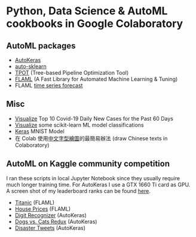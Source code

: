 # Python, Data Science & AutoML cookbooks in Google Colaboratory

## AutoML packages

* [AutoKeras](https://github.com/alankrantas/colab-python-cookbooks/blob/main/colab_autoakeras.ipynb)
* [auto-sklearn](https://github.com/alankrantas/colab-python-cookbooks/blob/main/colab_auto_sklearn.ipynb)
* [TPOT](https://github.com/alankrantas/colab-python-cookbooks/blob/main/colab_tpot.ipynb) (Tree-based Pipeline Optimization Tool)
* [FLAML](https://github.com/alankrantas/colab-python-cookbooks/blob/main/colab_flaml.ipynb) (A Fast Library for Automated Machine Learning & Tuning)
* FLAML [time series forecast](https://github.com/alankrantas/colab-python-cookbooks/blob/main/colab_flaml_time_series.ipynb)

## Misc

* [Visualize](https://github.com/alankrantas/colab-python-cookbooks/blob/main/colab_covid_daily_new_cases.ipynb) Top 10 Covid-19 Daily New Cases for the Past 60 Days
* [Visualize](https://github.com/alankrantas/colab-python-cookbooks/blob/main/colab_scikitlearn_charts.ipynb) some scikit-learn ML model classifications
* [Keras](https://github.com/alankrantas/colab-python-cookbooks/blob/main/colab_keras_mnist.ipynb) MNIST Model
* 在 Colab 使用[中文字型繪圖](https://github.com/alankrantas/colab-python-cookbooks/blob/main/colab_matplotlib_chinese.ipynb)的最簡易辦法 (draw Chinese texts in Colaboratory)

## AutoML on Kaggle community competition

I ran these scripts in local Jupyter Notebook since they usually require much longer training time. For AutoKeras I use a GTX 1660 Ti card as GPU. A screen shot of my leaderboard ranks can be found [here](https://github.com/alankrantas/colab-python-cookbooks/blob/main/kaggle/score-2022-02-12.png).

* [Titanic](https://github.com/alankrantas/colab-python-cookbooks/blob/main/kaggle/titanic_flaml.ipynb) (FLAML)
* [House Prices](https://github.com/alankrantas/colab-python-cookbooks/blob/main/kaggle/housing_flaml.ipynb) (FLAML)
* [Digit Recognizer](https://github.com/alankrantas/colab-python-cookbooks/blob/main/kaggle/digits_autokeras.ipynb) (AutoKeras)
* [Dogs vs. Cats Redux](https://github.com/alankrantas/colab-python-cookbooks/blob/main/kaggle/catdog_autokeras.ipynb) (AutoKeras)
* [Disaster Tweets](https://github.com/alankrantas/colab-python-cookbooks/blob/main/kaggle/disasters_autokeras.ipynb) (AutoKeras)
